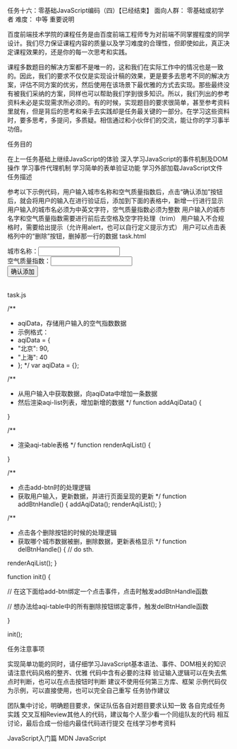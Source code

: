 任务十六：零基础JavaScript编码（四）【已经结束】
面向人群：
零基础或初学者
难度：
中等
重要说明

百度前端技术学院的课程任务是由百度前端工程师专为对前端不同掌握程度的同学设计。我们尽力保证课程内容的质量以及学习难度的合理性，但即使如此，真正决定课程效果的，还是你的每一次思考和实践。

课程多数题目的解决方案都不是唯一的，这和我们在实际工作中的情况也是一致的。因此，我们的要求不仅仅是实现设计稿的效果，更是要多去思考不同的解决方案，评估不同方案的优劣，然后使用在该场景下最优雅的方式去实现。那些最终没有被我们采纳的方案，同样也可以帮助我们学到很多知识。所以，我们列出的参考资料未必是实现需求所必须的。有的时候，实现题目的要求很简单，甚至参考资料里就有，但是背后的思考和亲手去实践却是任务最关键的一部分。在学习这些资料时，要多思考，多提问，多质疑。相信通过和小伙伴们的交流，能让你的学习事半功倍。

任务目的

在上一任务基础上继续JavaScript的体验
深入学习JavaScript的事件机制及DOM操作
学习事件代理机制
学习简单的表单验证功能
学习外部加载JavaScript文件
任务描述

参考以下示例代码，用户输入城市名称和空气质量指数后，点击“确认添加”按钮后，就会将用户的输入在进行验证后，添加到下面的表格中，新增一行进行显示
用户输入的城市名必须为中英文字符，空气质量指数必须为整数
用户输入的城市名字和空气质量指数需要进行前后去空格及空字符处理（trim）
用户输入不合规格时，需要给出提示（允许用alert，也可以自行定义提示方式）
用户可以点击表格列中的“删除”按钮，删掉那一行的数据
task.html

<!DOCTYPE>
<html>
  <head>
    <meta charset="utf-8">
    <title>IFE JavaScript Task 01</title>
    <script src="task.js"></script>
  </head>
<body>

  <div>
    <label>城市名称：<input id="aqi-city-input" type="text"></label><br>
    <label>空气质量指数：<input id="aqi-value-input" type="text"></label><br>
    <button id="add-btn">确认添加</button>
  </div>
  <table id="aqi-table">
  <!-- 
    <tr>
      <td>城市</td><td>空气质量</td><td>操作</td>
    </tr>
    <tr>
      <td>北京</td><td>90</td><td><button>删除</button></td>
    </tr>
    <tr>
      <td>北京</td><td>90</td><td><button>删除</button></td>
    </tr>
   -->
  </table>

</body>
</html>
task.js

/**
 * aqiData，存储用户输入的空气指数数据
 * 示例格式：
 * aqiData = {
 *    "北京": 90,
 *    "上海": 40
 * };
 */
var aqiData = {};

/**
 * 从用户输入中获取数据，向aqiData中增加一条数据
 * 然后渲染aqi-list列表，增加新增的数据
 */
function addAqiData() {

}

/**
 * 渲染aqi-table表格
 */
function renderAqiList() {

}

/**
 * 点击add-btn时的处理逻辑
 * 获取用户输入，更新数据，并进行页面呈现的更新
 */
function addBtnHandle() {
  addAqiData();
  renderAqiList();
}

/**
 * 点击各个删除按钮的时候的处理逻辑
 * 获取哪个城市数据被删，删除数据，更新表格显示
 */
function delBtnHandle() {
  // do sth.

  renderAqiList();
}

function init() {

  // 在这下面给add-btn绑定一个点击事件，点击时触发addBtnHandle函数

  // 想办法给aqi-table中的所有删除按钮绑定事件，触发delBtnHandle函数

}

init();

任务注意事项

实现简单功能的同时，请仔细学习JavaScript基本语法、事件、DOM相关的知识
请注意代码风格的整齐、优雅
代码中含有必要的注释
验证输入逻辑可以在失去焦点时判断，也可以在点击按钮时判断
建议不使用任何第三方库、框架
示例代码仅为示例，可以直接使用，也可以完全自己重写
任务协作建议

团队集中讨论，明确题目要求，保证队伍各自对题目要求认知一致
各自完成任务实践
交叉互相Review其他人的代码，建议每个人至少看一个同组队友的代码
相互讨论，最后合成一份组内最佳代码进行提交
在线学习参考资料

JavaScript入门篇
MDN JavaScript